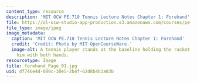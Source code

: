 ```yaml
---
content_type: resource
description: 'MIT OCW PE.710 Tennis Lecture Notes Chapter 1: Forehand'
file: https://ol-ocw-studio-app-production.s3.amazonaws.com/courses/pe-710-tennis-spring-2007/df746e4d009c30e52b4f62d8b4b3a03b_forehand_Page_01.jpg
file_type: image/jpeg
image_metadata:
  caption: 'MIT OCW PE.710 Tennis Lecture Notes Chapter 1: Forehand'
  credit: 'Credit: Photo by MIT OpenCourseWare.'
  image-alt: A tennis player stands at the baseline holding the racket in front of
    him with both hands.
resourcetype: Image
title: forehand_Page_01.jpg
uid: df746e4d-009c-30e5-2b4f-62d8b4b3a03b
---
```

